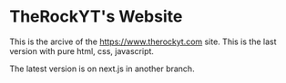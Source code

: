#  TheRockYT's Website

This is the arcive of the https://www.therockyt.com site. This is the last version with pure html, css, javascript.

The latest version is on next.js in another branch.

